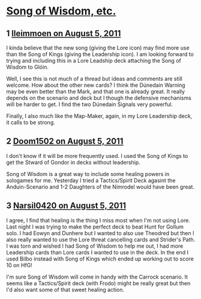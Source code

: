 # [Song of Wisdom, etc.](https://community.fantasyflightgames.com/topic/50998-song-of-wisdom-etc/)

## 1 [lleimmoen on August 5, 2011](https://community.fantasyflightgames.com/topic/50998-song-of-wisdom-etc/?do=findComment&comment=509302)

I kinda believe that the new song (giving the Lore icon) may find more use than the Song of Kings (giving the Leadership icon). I am looking forward to trying and including this in a Lore Leadship deck attaching the Song of Wisdom to Glóin.

Well, I see this is not much of a thread but ideas and comments are still welcome. How about the other new cards? I think the Dúnedain Warning may be even better than the Mark, and that one is already great. It really depends on the scenario and deck but I though the defensive mechanisms will be harder to get. I find the two Dúnedain Signals very powerful.

Finally, I also much like the Map-Maker, again, in my Lore Leadership deck, it calls to be strong.

## 2 [Doom1502 on August 5, 2011](https://community.fantasyflightgames.com/topic/50998-song-of-wisdom-etc/?do=findComment&comment=509314)

I don't know if it will be more frequently used. I used the Song of Kings to get the Stward of Gondor in decks without leadership.

Song of Wisdom is a great way to include some healing powers in sologames for me. Yesterday I tried a Tactics/Spirit Deck agasint the Anduin-Scenario and 1-2 Daughters of the Nimrodel would have been great.

## 3 [Narsil0420 on August 5, 2011](https://community.fantasyflightgames.com/topic/50998-song-of-wisdom-etc/?do=findComment&comment=509324)

I agree, I find that healing is the thing I miss most when I'm not using Lore.  Last night I was trying to make the perfect deck to beat Hunt for Gollum solo. I had Eowyn and Dunhere but I wanted to also use Theodred but then I also really wanted to use the Lore threat cancelling cards and Strider's Path. I was torn and wished I had Song of Wisdom to help me out, I had more Leadership cards than Lore cards I wanted to use in the deck. In the end I used Bilbo instead with Song of Kings which ended up working out to score 10 on HfG!

I'm sure Song of Wisdom will come in handy with the Carrock scenario. It seems like a Tactics/Spirit deck (with Frodo) might be really great but then I'd also want some of that sweet healing action.


